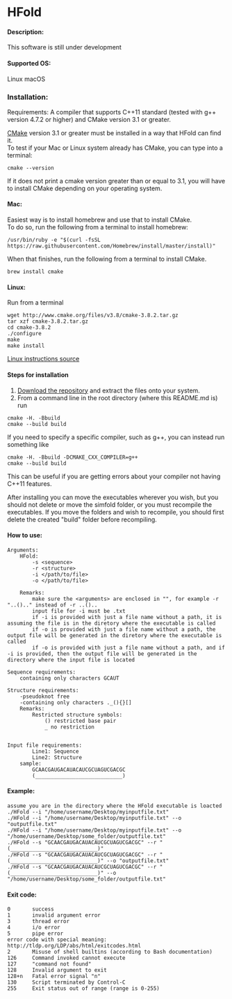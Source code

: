 # HFold

#### Description:
This software is still under development

#### Supported OS: 
Linux 
macOS 

### Installation:  
Requirements: A compiler that supports C++11 standard (tested with g++ version 4.7.2 or higher)  and CMake version 3.1 or greater.    

[CMake](https://cmake.org/install/) version 3.1 or greater must be installed in a way that HFold can find it.    
To test if your Mac or Linux system already has CMake, you can type into a terminal:      
```
cmake --version
```
If it does not print a cmake version greater than or equal to 3.1, you will have to install CMake depending on your operating system.

#### Mac:    
Easiest way is to install homebrew and use that to install CMake.    
To do so, run the following from a terminal to install homebrew:      
```  
/usr/bin/ruby -e "$(curl -fsSL https://raw.githubusercontent.com/Homebrew/install/master/install)"   
```    
When that finishes, run the following from a terminal to install CMake.     
```   
brew install cmake   
``` 
#### Linux:    
Run from a terminal     
```
wget http://www.cmake.org/files/v3.8/cmake-3.8.2.tar.gz
tar xzf cmake-3.8.2.tar.gz
cd cmake-3.8.2
./configure
make
make install
```
[Linux instructions source](https://geeksww.com/tutorials/operating_systems/linux/installation/downloading_compiling_and_installing_cmake_on_linux.php)

#### Steps for installation   
1. [Download the repository](https://github.com/HosnaJabbari/HFold.git) and extract the files onto your system.
2. From a command line in the root directory (where this README.md is) run
```
cmake -H. -Bbuild
cmake --build build
```   
If you need to specify a specific compiler, such as g++, you can instead run something like   
```
cmake -H. -Bbuild -DCMAKE_CXX_COMPILER=g++
cmake --build build
```   
This can be useful if you are getting errors about your compiler not having C++11 features.

After installing you can move the executables wherever you wish, but you should not delete or move the simfold folder, or you must recompile the executables. If you move the folders and wish to recompile, you should first delete the created "build" folder before recompiling.

#### How to use:
    Arguments:
        HFold:
            -s <sequence>
            -r <structure>
            -i </path/to/file>
            -o </path/to/file>

        Remarks:
            make sure the <arguments> are enclosed in "", for example -r "..().." instead of -r ..()..
            input file for -i must be .txt
            if -i is provided with just a file name without a path, it is assuming the file is in the diretory where the executable is called
            if -o is provided with just a file name without a path, the output file will be generated in the diretory where the executable is called
            if -o is provided with just a file name without a path, and if -i is provided, then the output file will be generated in the directory where the input file is located
    
    Sequence requirements:
        containing only characters GCAUT

    Structure requirements:
        -pseudoknot free
        -containing only characters ._(){}[]
        Remarks:
            Restricted structure symbols:
                () restricted base pair
                _ no restriction


    Input file requirements:
            Line1: Sequence
            Line2: Structure
        sample:
            GCAACGAUGACAUACAUCGCUAGUCGACGC
            (____________________________)

#### Example:
    assume you are in the directory where the HFold executable is loacted
    ./HFold --i "/home/username/Desktop/myinputfile.txt"
    ./HFold --i "/home/username/Desktop/myinputfile.txt" --o "outputfile.txt"
    ./HFold --i "/home/username/Desktop/myinputfile.txt" --o "/home/username/Desktop/some_folder/outputfile.txt"
    ./HFold --s "GCAACGAUGACAUACAUCGCUAGUCGACGC" --r "(____________________________)"
    ./HFold --s "GCAACGAUGACAUACAUCGCUAGUCGACGC" --r "(____________________________)" --o "outputfile.txt"
    ./HFold --s "GCAACGAUGACAUACAUCGCUAGUCGACGC" --r "(____________________________)" --o "/home/username/Desktop/some_folder/outputfile.txt"

    
#### Exit code:
    0       success
    1	    invalid argument error 
    3	    thread error
    4       i/o error
    5       pipe error
    error code with special meaning: http://tldp.org/LDP/abs/html/exitcodes.html
    2	    Misuse of shell builtins (according to Bash documentation)
    126	    Command invoked cannot execute
    127	    "command not found"
    128	    Invalid argument to exit	
    128+n	Fatal error signal "n"
    130	    Script terminated by Control-C
    255	    Exit status out of range (range is 0-255)
